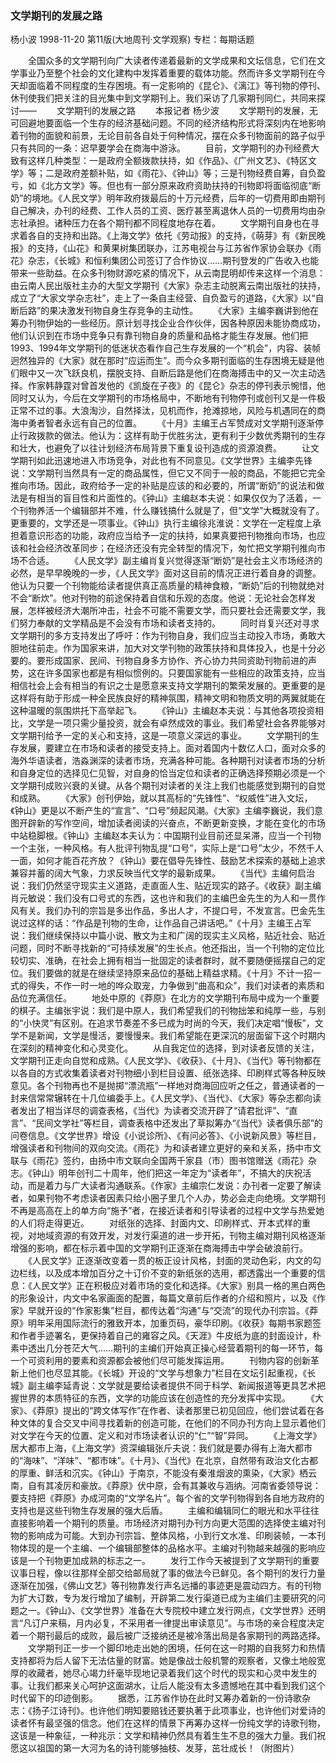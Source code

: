 ### 文学期刊的发展之路
杨小波
1998-11-20
第11版(大地周刊·文学观察)
专栏：每期话题

　　全国众多的文学期刊向广大读者传递着最新的文学成果和文坛信息，它们在文学事业乃至整个社会的文化建构中发挥着重要的载体功能。然而许多文学期刊在今天却面临着不同程度的生存困境。有一定影响的《昆仑》、《漓江》等刊物的停刊、休刊使我们把关注的目光集中到文学期刊上。我们采访了几家期刊同仁，共同来探讨——
　　文学期刊的发展之路
　　本报记者  杨少波
　　文学期刊的发展，无可回避地要面临一个生存的经济基础问题。不同的经济结构形式将深刻内在地影响着刊物的面貌和前景，无论目前各自处于何种情况，摆在众多刊物面前的路子似乎只有共同的一条：迟早要学会在商海中游泳。
　　目前，文学期刊的办刊经费大致有这样几种类型：一是政府全额拨款扶持，如《作品》、《广州文艺》、《特区文学》等；二是政府差额补贴，如《雨花》、《钟山》等；三是刊物经费自筹，自负盈亏，如《北方文学》等。但也有一部分原来政府资助扶持的刊物即将面临彻底“断奶”的境地。《人民文学》明年政府拨最后的十万元经费，后年的一切费用即由期刊自己解决，办刊的经费、工作人员的工资、医疗甚至离退休人员的一切费用均由杂志社承担。诸种压力在各个期刊都不同程度地存在着。
　　文学期刊自身也在寻求着各自的支持和出路。《上海文学》依托《劳动报》的支持，《萌芽》有《新民晚报》的支持，《山花》和黄果树集团联办，江苏电视台与江苏省作家协会联办《雨花》杂志，《长城》和恒利集团公司签订了合作协议……期刊登发的广告收入也能带来一些助益。在众多刊物财源吃紧的情况下，从云南昆明却传来这样一个消息：由云南人民出版社主办的大型文学期刊《大家》杂志主动脱离云南出版社的扶持，成立了“大家文学杂志社”，走上了一条自主经营、自负盈亏的道路，《大家》以“自断后路”的果决激发刊物自身生存竞争的主动性。
　　《大家》主编李巍讲到他在筹办刊物伊始的一些经历。原计划寻找企业合作伙伴，因各种原因未能协商成功，他们认识到在市场中竞争只有靠刊物自身的质量和品格才能生存发展。他们把1993、1994年文学期刊的低迷状态看作自己生存发展的一个“机会”，内容、装帧迥然独异的《大家》就在那时“应运而生”。而今众多期刊面临的生存困境无疑是他们眼中又一次飞跃良机，摆脱支持、自断后路是他们在商海搏击中的又一次主动选择。作家韩静霆对曾首发他的《凯旋在子夜》的《昆仑》杂志的停刊表示惋惜，他同时又认为，今后在文学期刊的市场格局中，不断地有刊物停刊或创刊又是一件极正常不过的事。大浪淘沙，自然择汰，见机而作，抢滩掠地，风险与机遇同在的商海中勇者智者永远有自己的位置。
　　《十月》主编王占军赞成对文学期刊逐渐停止行政拨款的做法。他认为：这样有助于优胜劣汰，更有利于少数优秀期刊的生存和壮大，也避免了以往计划经济布局背景下重复设刊造成的资源浪费。
　　让文学期刊如此迅速地进入市场竞争，对此也有不同意见。《文学世界》主编李先锋说：文学期刊当然具有一定的商品属性，但它又不同于一般的商品，不能把它完全推向市场。因此，政府给予一定的补贴是应该的和必要的，所谓“断奶”的说法和做法是有相当的盲目性和片面性的。《钟山》主编赵本夫说：如果仅仅为了活着，一个刊物养活一个编辑部并不难，什么赚钱搞什么就是了，但“文学”大概就没有了。更重要的，文学还是一项事业。《钟山》执行主编徐兆淮说：文学在一定程度上承担着意识形态的功能，政府应当给予一定的扶持，如果真要把刊物推向市场，也应该和社会经济改革同步；在经济还没有完全转型的情况下，匆忙把文学期刊推向市场不合适。
　　《人民文学》副主编肖复兴觉得逐渐“断奶”是社会主义市场经济的必然，是早早晚晚的一步，《人民文学》面对这目前的情况正进行着自身的调整。他认为只要一个刊物能给读者提供真正高质量的精神食粮，“断奶”后的刊物就绝对不会“断炊”。他对刊物的前途保持着自信和乐观的态度。他说：无论社会怎样发展，怎样被经济大潮所冲击，社会不可能不需要文学，而只要社会还需要文学，我们努力奉献的文学精品是不会没有市场和读者支持的。
　　同时肖复兴还对寻求文学期刊的多方支持发出了呼吁：作为刊物自身，我们应当主动投入市场，勇敢大胆地往前走。作为国家来讲，加大对文学刊物的政策扶持和具体投入，也是十分必要的。要形成国家、民间、刊物自身多方协作、齐心协力共同资助刊物前进的声势，这在许多国家也都是有相似惯例的。只要国家能有一些相应的政策支持，应当相信社会上会有相当的有识之士是愿意来支持文学期刊的繁荣发展的。更重要的是这样将有助于形成一种全民族良好的精神氛围，精神文明和物质文明的两翼就能在这种温暖的氛围烘托下高举起飞。
　　《钟山》主编赵本夫说：与其他各项投资相比，文学是一项只需少量投资，就会有卓然成效的事业。我们希望社会各界能够对文学期刊给予一定的关心和支持，这是一项意义深远的事业。
　　文学期刊的生存发展，要建立在市场和读者的接受支持上。面对着国内十数亿人口，面对众多的海外华语读者，浩淼渊深的读者市场，充满各种可能。各种期刊对读者市场的分析和自身定位的选择见仁见智，对自身的恰当定位和读者的正确选择预期必须是一个文学期刊成败兴衰的关键。从各个期刊对读者的关注上我们也能感觉到期刊的自觉和成熟。
　　《大家》创刊伊始，就以其高标的“先锋性”、“权威性”进入文坛，《钟山》更是以不断产生的“宣言”、“口号”频起风潮。《大家》主编李巍说，我们意图开辟新的写作空间，增加读者阅读的兴奋点，不断更新变换，才能在变化的市场中站稳脚根。《钟山》主编赵本夫认为：中国期刊业目前还显呆滞，应当一个刊物一个主张，一种风格。有人批评刊物乱提“口号”，实际上是“口号”太少，不然千人一面，如何才能百花齐放？《钟山》要在倡导先锋性、鼓励艺术探索的基础上追求兼容并蓄的阔大气象，力求反映当代文学的最新成果。
　　《当代》主编何启治说：我们仍然坚守现实主义道路，走直面人生、贴近现实的路子。《收获》副主编肖元敏说：我们没有口号式的东西，这也许和我们的主编巴金先生的为人和一贯作风有关。我们办刊的宗旨是多出作品，多出人才，不提口号，不发宣言。巴金先生说过这样的话：“作品是刊物的生命，让作品自己讲话吧。”《十月》主编王占军说：我们继续保持以中篇小说、散文为主和广阔的现实主义风格，贴近社会、贴近问题，同时不断寻找新的“可持续发展”的生长点。他还指出，当一个刊物的定位比较切实、准确，在社会上拥有相当一批固定的读者群时，就不要随便摇摆自己的定位。我们要做的就是在继续坚持原来品位的基础上精益求精。《十月》不计一招一式的得失，不作一时一地的哗众取宠，力争做到“曲高和众”，我们对读者的素质和品位充满信任。
　　地处中原的《莽原》在北方的文学期刊布局中成为一个重要的棋子。主编张宇说：我们是中原人，我们希望我们的刊物拙笨和纯厚一些，与别的“小快灵”有区别。在追求节奏差不多已成为时尚的今天，我们决定唱“慢板”，文学不是新闻，文学是慢活，要慢慢来。我们希望能在更深沉的层面留下这个时期内在深刻的精神变化和心灵变化。
　　从自我定位的选择，到对读者反馈的关注，文学期刊正走向自觉和成熟。《人民文学》、《收获》、《十月》、《当代》等刊物都在以各自的方式收集着读者对刊物细小到栏目设置、纸张选择、印刷样式等各种反映意见。各个刊物再也不是抛掷“漂流瓶”一样地对商海回应听之任之，普通读者的一封来信常常辗转在十几位编委手上。《人民文学》、《当代》、《大家》等杂志都向读者发出了相当详尽的调查表格，《当代》为读者交流开辟了“请君批评”、“直言”、“民间文学社”等栏目，调查表格中还发出了草拟筹办“《当代》读者俱乐部”的问卷信息。《文学世界》增设《小说诊所》、《有问必答》、《小说新风景》等栏目，增强读者和刊物间的双向交流。《雨花》为和读者建立更好的亲和关系，扬中市文联与《雨花》签约，由扬中市文联向全国两千家县（市）图书馆赠送《雨花》杂志。《钟山》明年创刊二十周年，他们把这一年定为“读者年”，不搞大的庆祝活动，而是着力与广大读者沟通联系。《作家》主编宗仁发说：办刊者一定要了解读者，如果刊物不考虑读者因素只给小圈子里几个人办，势必会走向绝境。文学期刊不再是高高在上的单方向“施予”者，在接近读者和引导读者的过程中文学与热爱她的人们将走得更近。
　　对纸张的选择、封面内文、印刷样式、开本式样的重视，对地域资源的有效开发，对发行渠道的进一步开拓，刊物主编对期刊风格逐渐增强的影响，都在标示着中国的文学期刊正逐渐在商海搏击中学会破浪前行。
　　《人民文学》正逐渐改变着一贯的板正设计风格，封面的灵动色彩，内文的勾边栏线，以及成本增加百分之十订价不变的新纸张的选用，都透露出一个重要的信息：《人民文学》正在积极应对着市场的变化和选择。《大家》别具一格的黑白两色的形象设计，内文中名家画面的配置，每篇文章前后作者的介绍和照片，以及《作家》早就开设的“作家影集”栏目，都传达着“沟通”与“交流”的现代办刊宗旨。《莽原》明年采用国际流行的雅致开本，加重页码，豪华印刷。《收获》每期书家题签和作者手迹署名，更保持着自己的雍容之风。《天涯》牛皮纸为底的封面设计，朴素中透出几分苍茫大气……期刊的主编们开始真正操心经营着期刊的每一环节，每一个可资利用的要素和资源都会被他们尽可能发挥运用。
　　刊物内容的创新革新上他们也尽显其能。《长城》开设的“文学与想象力”栏目在文坛引起重视，《长城》副主编李延青说：文学就是要给读者提供不同于科学、新闻报道等更具艺术把握世界的本质特征的东西，文学的功能应该在创造性的充分发挥中实现。
　　《大家》、《莽原》提出的“跨文体写作”在作者、读者那里已初见回应，他们尝试着在各种文体的复合交叉中间寻找着新的创造可能，在他们的不同办刊方向上显示着他们对文学在今天的位置、定义和对市场读者认识的“仁”“智”异同。
　　《上海文学》居大都市上海，《上海文学》资深编辑张斤夫说：我们就是要办得有上海大都市的“海味”、“洋味”、“都市味”。《十月》、《当代》在北京，自然带有政治文化古都的厚重、鲜活和沉实。《钟山》于南京，不能没有秦淮烟波的熏染，《大家》栖云南，自有其凌厉和豪放。《莽原》伏中原，会有其兼收与涵纳。河南省委领导说：要支持把《莽原》办成河南的“文学名片”。每个省的文学刊物得到各自地方政府的支持也是这些刊物生存发展的强大后盾。
　　主编和编辑同仁的眼光和水平往往直接影响着一个期刊的质量。市场经济对期刊办刊方向更大范围的选择使主编对刊物的影响成为可能。大到办刊宗旨、整体风格，小到行文水准、印刷装帧，一本刊物体现的是一个主编、一个编辑部整体的品格水平。主编对刊物越来越强的影响应该是一个刊物更加成熟的标志之一。
　　发行工作今天被提到了文学期刊的重要议事日程，像以往那样全部交给邮局就了事的做法今已鲜见。各个期刊的发行力量逐渐在加强，《佛山文艺》等刊物靠发行声名远播的事迹更是震动四方。有的刊物为扩大订数，专为发行增加了编制，开辟第二发行渠道已成为主编们主要研究的问题之一。《钟山》、《文学世界》准备在大专院校中建立发行网点，《文学世界》还明言“凡订户来稿，月内必复，不采用者一律提出审读意见”。与市场的亲合程度决定着一个期刊最后的成败，最后被广泛接纳还是被冷落出局是各家期刊的两路选择。
　　文学期刊正一步一个脚印地走出她的困境，任何在这一时期的自我努力和热情支持都将为后人留下无法估量的财富。她是像战士般机警的观察者，又像土地般宽厚的收藏者，她尽心竭力纤毫毕现地记录着我们这个时代的现实和心灵中发生的事。让我们都来关心呵护这面湖水，让后人能没有太多遗憾地在其中看到我们这个时代留下的印迹倒影。
　　据悉，江苏省作协在此时又筹办着新的一份诗歌杂志：《扬子江诗刊》。也许他们明知要赔钱还要执著于此项事业，也许他们对爱诗的读者怀有最坚强的信念。他们在这样的情景下再筹办这样一份纯文学的诗歌刊物，这该是一种象征，一种兆示：文学和精神仍然具有着生生不息的强大力量。我们祝愿这以祖国的第一大河为名的诗刊能够抽枝、发芽，茁壮成长！（附图片）

